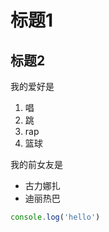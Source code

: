 # 标题1
## 标题2

我的爱好是
1. 唱
2. 跳
3. rap
4. 篮球

我的前女友是
* 古力娜扎
* 迪丽热巴  

```javascript
console.log('hello')
```
